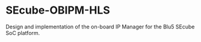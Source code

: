 # SEcube-OBIPM-HLS
Design and implementation of the on-board IP Manager for the Blu5 SEcube SoC platform.
